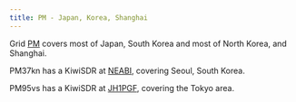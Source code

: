 ```yaml
---
title: PM - Japan, Korea, Shanghai
---
```

Grid [PM] covers most of Japan, South Korea and most of North Korea, and Shanghai.

PM37kn has a KiwiSDR at [NEABI], covering Seoul, South Korea.

PM95vs has a KiwiSDR at [JH1PGF], covering the Tokyo area.

[PM]:https://www.karhukoti.com/maidenhead-grid-square-locator/?grid=PM
[JH1PGF]:http://kiwisdr.hirokinet.com:8074
[NEABI]:http://221.151.93.194:7745/
